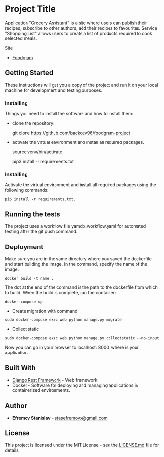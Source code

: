 # Project Title

Application "Grocery Assistant" is a site where users can publish their recipes, subscribe to other authors, add their recipes to favourites. Service "Shopping List" allows users to create a list of products required to cook selected meals.


Site

   * [Foodgram](http://84.252.128.238/)

## Getting Started

These instructions will get you a copy of the project and run it on your local machine for development and testing purposes. 

### Installing

Things you need to install the software and how to install them:

- clone the repository:

    git clone https://github.com/backdev96/foodgram-project

- activate the virtual environment and install all required packages.
    
    source venv/bin/activate

    pip3 install -r requirements.txt

### Installing

Activate the virtual environment and install all required packages using the following commands:
```
pip install -r requirements.txt.
```

## Running the tests

The project uses a workflow file yamdb_workflow.yaml for automated testing after the git push command.


## Deployment

Make sure you are in the same directory where you saved the dockerfile and start building the image. In the command, specify the name of the image: 
```
docker build -t name .
```
The dot at the end of the command is the path to the dockerfile from which to build.
When the build is complete, run the container: 
```
docker-compose up
```

- Create migration with command  
 ```
 sudo docker-compose exec web python manage.py migrate
 
 ```

- Collect static 
 ```
 sudo docker-compose exec web python manage.py collectstatic --no-input
 
 ```

Now you can go in your browser to localhost: 8000, where is your application.

## Built With

* [Django Rest Framework](https://www.django-rest-framework.org/) - Web framework
* [Docker](https://www.docker.com/) - Software for deploying and managing applications in containerized environments.

## Author

* **Efremov Stanislav** - stasefremovx@gmail.com

## License

This project is licensed under the MIT License - see the [LICENSE.md](LICENSE.md) file for details

